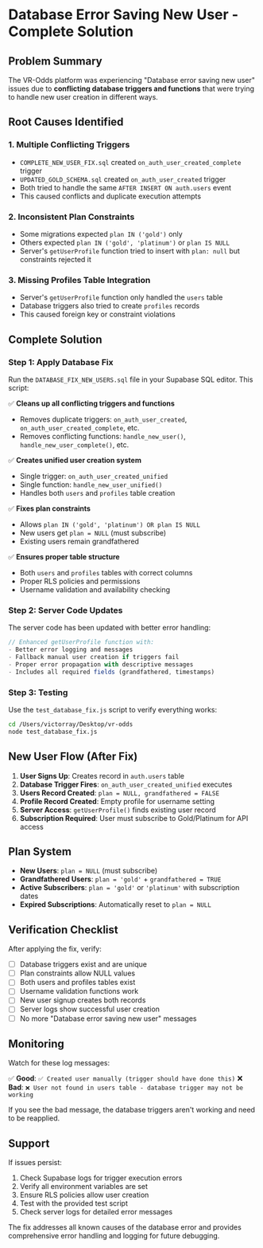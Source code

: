 # Database Error Saving New User - Complete Solution

## Problem Summary

The VR-Odds platform was experiencing "Database error saving new user" issues due to **conflicting database triggers and functions** that were trying to handle new user creation in different ways.

## Root Causes Identified

### 1. Multiple Conflicting Triggers
- `COMPLETE_NEW_USER_FIX.sql` created `on_auth_user_created_complete` trigger
- `UPDATED_GOLD_SCHEMA.sql` created `on_auth_user_created` trigger  
- Both tried to handle the same `AFTER INSERT ON auth.users` event
- This caused conflicts and duplicate execution attempts

### 2. Inconsistent Plan Constraints
- Some migrations expected `plan IN ('gold')` only
- Others expected `plan IN ('gold', 'platinum')` or `plan IS NULL`
- Server's `getUserProfile` function tried to insert with `plan: null` but constraints rejected it

### 3. Missing Profiles Table Integration
- Server's `getUserProfile` function only handled the `users` table
- Database triggers also tried to create `profiles` records
- This caused foreign key or constraint violations

## Complete Solution

### Step 1: Apply Database Fix

Run the `DATABASE_FIX_NEW_USERS.sql` file in your Supabase SQL editor. This script:

✅ **Cleans up all conflicting triggers and functions**
- Removes duplicate triggers: `on_auth_user_created`, `on_auth_user_created_complete`, etc.
- Removes conflicting functions: `handle_new_user()`, `handle_new_user_complete()`, etc.

✅ **Creates unified user creation system**
- Single trigger: `on_auth_user_created_unified`
- Single function: `handle_new_user_unified()`
- Handles both `users` and `profiles` table creation

✅ **Fixes plan constraints**
- Allows `plan IN ('gold', 'platinum') OR plan IS NULL`
- New users get `plan = NULL` (must subscribe)
- Existing users remain grandfathered

✅ **Ensures proper table structure**
- Both `users` and `profiles` tables with correct columns
- Proper RLS policies and permissions
- Username validation and availability checking

### Step 2: Server Code Updates

The server code has been updated with better error handling:

```javascript
// Enhanced getUserProfile function with:
- Better error logging and messages
- Fallback manual user creation if triggers fail
- Proper error propagation with descriptive messages
- Includes all required fields (grandfathered, timestamps)
```

### Step 3: Testing

Use the `test_database_fix.js` script to verify everything works:

```bash
cd /Users/victorray/Desktop/vr-odds
node test_database_fix.js
```

## New User Flow (After Fix)

1. **User Signs Up**: Creates record in `auth.users` table
2. **Database Trigger Fires**: `on_auth_user_created_unified` executes
3. **Users Record Created**: `plan = NULL, grandfathered = FALSE`
4. **Profile Record Created**: Empty profile for username setting
5. **Server Access**: `getUserProfile()` finds existing user record
6. **Subscription Required**: User must subscribe to Gold/Platinum for API access

## Plan System

- **New Users**: `plan = NULL` (must subscribe)
- **Grandfathered Users**: `plan = 'gold'` + `grandfathered = TRUE`
- **Active Subscribers**: `plan = 'gold'` or `'platinum'` with subscription dates
- **Expired Subscriptions**: Automatically reset to `plan = NULL`

## Verification Checklist

After applying the fix, verify:

- [ ] Database triggers exist and are unique
- [ ] Plan constraints allow NULL values
- [ ] Both users and profiles tables exist
- [ ] Username validation functions work
- [ ] New user signup creates both records
- [ ] Server logs show successful user creation
- [ ] No more "Database error saving new user" messages

## Monitoring

Watch for these log messages:

✅ **Good**: `✅ Created user manually (trigger should have done this)`
❌ **Bad**: `❌ User not found in users table - database trigger may not be working`

If you see the bad message, the database triggers aren't working and need to be reapplied.

## Support

If issues persist:

1. Check Supabase logs for trigger execution errors
2. Verify all environment variables are set
3. Ensure RLS policies allow user creation
4. Test with the provided test script
5. Check server logs for detailed error messages

The fix addresses all known causes of the database error and provides comprehensive error handling and logging for future debugging.
